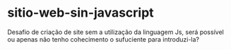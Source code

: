 # sitio-web-sin-javascript
Desafio de criação de site sem a utilização da linguagem Js, será possível ou apenas não tenho cohecimento o sufuciente para introduzi-la?
